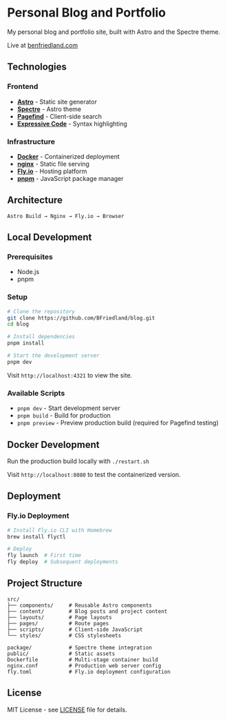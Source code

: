 # Personal Blog and Portfolio

My personal blog and portfolio site, built with Astro and the Spectre theme.

Live at [benfriedland.com](https://benfriedland.com)

## Technologies

### Frontend
- **[Astro](https://astro.build/)** - Static site generator
- **[Spectre](https://github.com/louisescher/spectre/tree/master)** - Astro theme
- **[Pagefind](https://pagefind.app/)** - Client-side search
- **[Expressive Code](https://expressive-code.com/)** - Syntax highlighting

### Infrastructure
- **[Docker](https://www.docker.com/)** - Containerized deployment
- **[nginx](https://nginx.org/)** - Static file serving
- **[Fly.io](https://fly.io/)** - Hosting platform
- **[pnpm](https://pnpm.io/)** - JavaScript package manager

## Architecture

`Astro Build → Nginx → Fly.io → Browser`

## Local Development

### Prerequisites
- Node.js
- pnpm

### Setup
```bash
# Clone the repository
git clone https://github.com/BFriedland/blog.git
cd blog

# Install dependencies
pnpm install

# Start the development server
pnpm dev
```

Visit `http://localhost:4321` to view the site.

### Available Scripts
- `pnpm dev` - Start development server
- `pnpm build` - Build for production
- `pnpm preview` - Preview production build (required for Pagefind testing)

## Docker Development

Run the production build locally with `./restart.sh`

Visit `http://localhost:8080` to test the containerized version.

## Deployment

### Fly.io Deployment
```bash
# Install Fly.io CLI with Homebrew
brew install flyctl

# Deploy
fly launch  # First time
fly deploy  # Subsequent deployments
```

## Project Structure

```
src/
├── components/     # Reusable Astro components
├── content/        # Blog posts and project content
├── layouts/        # Page layouts
├── pages/          # Route pages
├── scripts/        # Client-side JavaScript
└── styles/         # CSS stylesheets

package/            # Spectre theme integration
public/             # Static assets
Dockerfile          # Multi-stage container build
nginx.conf          # Production web server config
fly.toml            # Fly.io deployment configuration
```

## License

MIT License - see [LICENSE](LICENSE) file for details.

